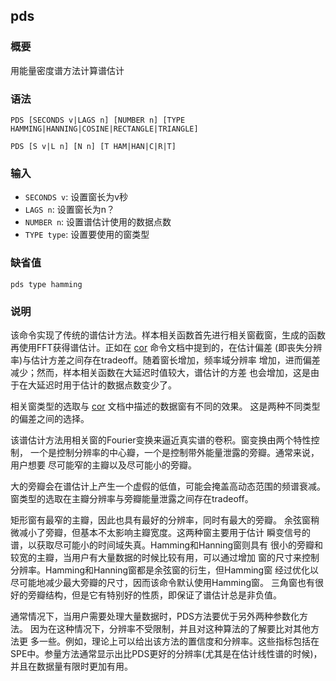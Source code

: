 ## pds

### 概要

用能量密度谱方法计算谱估计

### 语法

``` {.bash}
PDS [SECONDS v|LAGS n] [NUMBER n] [TYPE HAMMING|HANNING|COSINE|RECTANGLE|TRIANGLE]
```
``` {.bash}
PDS [S v|L n] [N n] [T HAM|HAN|C|R|T]
```

### 输入

- `SECONDS v`: 设置窗长为v秒
- `LAGS n`: 设置窗长为n？
- `NUMBER n`: 设置谱估计使用的数据点数
- `TYPE type`: 设置要使用的窗类型

### 缺省值

``` {.bash}
pds type hamming
```

### 说明

该命令实现了传统的谱估计方法。样本相关函数首先进行相关窗截窗，生成的函数
再使用FFT获得谱估计。正如在 [cor](/spe/cor.md)
命令文档中提到的，在估计偏差
(即丧失分辨率)与估计方差之间存在tradeoff。随着窗长增加，频率域分辨率
增加，进而偏差减少；然而，样本相关函数在大延迟时值较大，谱估计的方差
也会增加，这是由于在大延迟时用于估计的数据点数变少了。

相关窗类型的选取与 [cor](/spe/cor.md) 文档中描述的数据窗有不同的效果。
这是两种不同类型的偏差之间的选择。

该谱估计方法用相关窗的Fourier变换来逼近真实谱的卷积。窗变换由两个特性控制，
一个是控制分辨率的中心瓣，一个是控制带外能量泄露的旁瓣。通常来说，用户想要
尽可能窄的主瓣以及尽可能小的旁瓣。

大的旁瓣会在谱估计上产生一个虚假的低值，可能会掩盖高动态范围的频谱衰减。
窗类型的选取在主瓣分辨率与旁瓣能量泄露之间存在tradeoff。

矩形窗有最窄的主瓣，因此也具有最好的分辨率，同时有最大的旁瓣。
余弦窗稍微减小了旁瓣，但基本不太影响主瓣宽度。这两种窗主要用于估计
瞬变信号的谱，以获取尽可能小的时间域失真。Hamming和Hanning窗则具有
很小的旁瓣和较宽的主瓣，当用户有大量数据的时候比较有用，可以通过增加
窗的尺寸来控制分辨率。Hamming和Hanning窗都是余弦窗的衍生，但Hamming窗
经过优化以尽可能地减少最大旁瓣的尺寸，因而该命令默认使用Hamming窗。
三角窗也有很好的旁瓣结构，但是它有特别好的性质，即保证了谱估计总是非负值。

通常情况下，当用户需要处理大量数据时，PDS方法要优于另外两种参数化方法。
因为在这种情况下，分辨率不受限制，并且对这种算法的了解要比对其他方法更
多一些。例如，理论上可以给出该方法的置信度和分辨率。这些指标包括在
SPE中。参量方法通常显示出比PDS更好的分辨率(尤其是在估计线性谱的时候)，
并且在数据量有限时更加有用。
